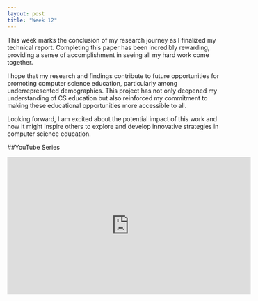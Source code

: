 ```yaml
---
layout: post
title: "Week 12"
---
```



This week marks the conclusion of my research journey as I finalized my technical report.
Completing this paper has been incredibly rewarding, providing a sense of accomplishment in seeing all my hard work come together. 



I hope that my research and findings contribute to future opportunities for promoting computer science education, particularly among underrepresented demographics. 
This project has not only deepened my understanding of CS education but also reinforced my commitment to making these educational opportunities more accessible to all.

Looking forward, I am excited about the potential impact of this work and how it might inspire others to explore and develop innovative strategies in computer science education.


##YouTube Series

<iframe width="560" height="315" src="https://www.youtube.com/embed/fZ8fRSsP08E?si=8xonecabve8thG6m" title="YouTube video player" frameborder="0" allow="accelerometer; autoplay; clipboard-write; encrypted-media; gyroscope; picture-in-picture; web-share" referrerpolicy="strict-origin-when-cross-origin" allowfullscreen></iframe>
